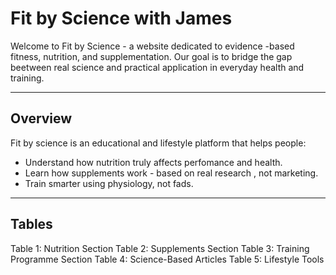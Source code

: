 # Fit by Science with James
Welcome to Fit by Science - a website dedicated to evidence -based fitness, nutrition, and supplementation.
Our goal is to bridge the gap beetween real science and practical application in everyday health and training.
_______________________________________________________________________________________________________________
## Overview 
Fit by science is an educational and lifestyle platform that helps people: 
- Understand how nutrition truly affects perfomance and health.
- Learn how supplements work - based on real research , not marketing.
- Train smarter using physiology, not fads.
_______________________________________________________________________________________________________________
## Tables 
Table 1:
Nutrition Section 
Table 2: 
Supplements Section
Table 3:
Training Programme Section
Table 4:
Science-Based Articles
Table 5:
Lifestyle Tools 

